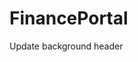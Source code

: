 # FinancePortal
Update background header
<nav class="navbar navbar-expand-lg" style="background-color: #10577a;">
